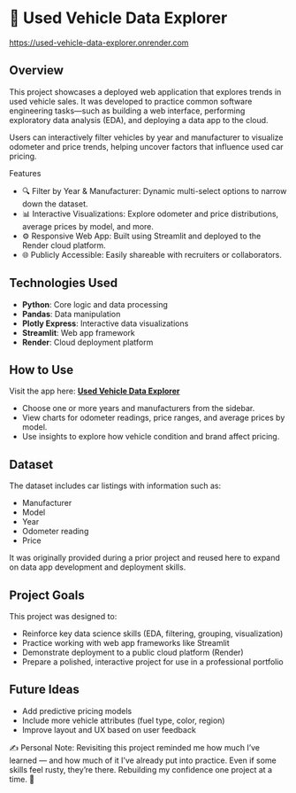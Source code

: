 
# 🚗 Used Vehicle Data Explorer

https://used-vehicle-data-explorer.onrender.com

## Overview
This project showcases a deployed web application that explores trends in used vehicle sales. It was developed to practice common software engineering tasks—such as building a web interface, performing exploratory data analysis (EDA), and deploying a data app to the cloud.

Users can interactively filter vehicles by year and manufacturer to visualize odometer and price trends, helping uncover factors that influence used car pricing.

Features
- 🔍 Filter by Year & Manufacturer: Dynamic multi-select options to narrow down the dataset.
- 📊 Interactive Visualizations: Explore odometer and price distributions, average prices by model, and more.
- ⚙️ Responsive Web App: Built using Streamlit and deployed to the Render cloud platform.
- 🌐 Publicly Accessible: Easily shareable with recruiters or collaborators.


## Technologies Used

- **Python**: Core logic and data processing  
- **Pandas**: Data manipulation  
- **Plotly Express**: Interactive data visualizations  
- **Streamlit**: Web app framework  
- **Render**: Cloud deployment platform

## How to Use

Visit the app here: **[Used Vehicle Data Explorer](https://your-render-app-link.com)**

- Choose one or more years and manufacturers from the sidebar.
- View charts for odometer readings, price ranges, and average prices by model.
- Use insights to explore how vehicle condition and brand affect pricing.

## Dataset

The dataset includes car listings with information such as:
- Manufacturer  
- Model  
- Year  
- Odometer reading  
- Price  

It was originally provided during a prior project and reused here to expand on data app development and deployment skills.

## Project Goals

This project was designed to:
- Reinforce key data science skills (EDA, filtering, grouping, visualization)  
- Practice working with web app frameworks like Streamlit  
- Demonstrate deployment to a public cloud platform (Render)  
- Prepare a polished, interactive project for use in a professional portfolio

## Future Ideas

- Add predictive pricing models  
- Include more vehicle attributes (fuel type, color, region)  
- Improve layout and UX based on user feedback

✍️ Personal Note:
Revisiting this project reminded me how much I’ve learned — and how much of it I’ve already put into practice. Even if some skills feel rusty, they’re there. Rebuilding my confidence one project at a time. 🥂

